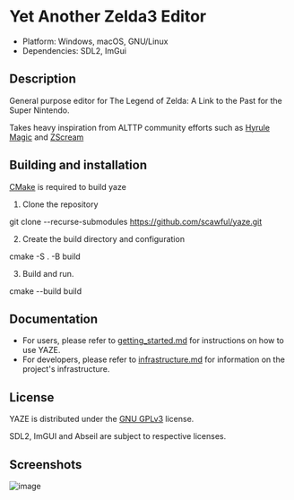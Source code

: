 # Yet Another Zelda3 Editor

- Platform: Windows, macOS, GNU/Linux
- Dependencies: SDL2, ImGui

## Description

General purpose editor for The Legend of Zelda: A Link to the Past for the Super Nintendo.

Takes heavy inspiration from ALTTP community efforts such as [Hyrule Magic](https://www.romhacking.net/utilities/200/) and [ZScream](https://github.com/Zarby89/ZScreamDungeon)

Building and installation
-------------------------
[CMake](http://www.cmake.org "CMake") is required to build yaze 

1. Clone the repository

  git clone --recurse-submodules https://github.com/scawful/yaze.git 

2. Create the build directory and configuration

  cmake -S . -B build

3. Build and run.

  cmake --build build

## Documentation

- For users, please refer to [getting_started.md](docs/getting_started.md) for instructions on how to use YAZE.
- For developers, please refer to [infrastructure.md](docs/infrastructure.md) for information on the project's infrastructure.

License
--------
YAZE is distributed under the [GNU GPLv3](https://www.gnu.org/licenses/gpl-3.0.txt) license.

SDL2, ImGUI and Abseil are subject to respective licenses.

Screenshots
--------
![image](https://user-images.githubusercontent.com/47263509/194669806-2b0da68d-9d38-4f52-bcce-c60ee861092c.png)
